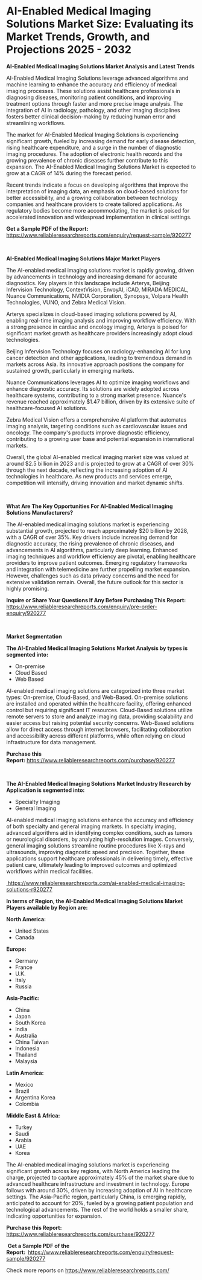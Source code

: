 <p><h1>AI-Enabled Medical Imaging Solutions Market Size: Evaluating its Market Trends, Growth, and Projections 2025 - 2032</h1></p><p><strong>AI-Enabled Medical Imaging Solutions Market Analysis and Latest Trends</strong></p>
<p><p>AI-Enabled Medical Imaging Solutions leverage advanced algorithms and machine learning to enhance the accuracy and efficiency of medical imaging processes. These solutions assist healthcare professionals in diagnosing diseases, monitoring patient conditions, and improving treatment options through faster and more precise image analysis. The integration of AI in radiology, pathology, and other imaging disciplines fosters better clinical decision-making by reducing human error and streamlining workflows.</p><p>The market for AI-Enabled Medical Imaging Solutions is experiencing significant growth, fueled by increasing demand for early disease detection, rising healthcare expenditure, and a surge in the number of diagnostic imaging procedures. The adoption of electronic health records and the growing prevalence of chronic diseases further contribute to this expansion. The AI-Enabled Medical Imaging Solutions Market is expected to grow at a CAGR of 14% during the forecast period. </p><p>Recent trends indicate a focus on developing algorithms that improve the interpretation of imaging data, an emphasis on cloud-based solutions for better accessibility, and a growing collaboration between technology companies and healthcare providers to create tailored applications. As regulatory bodies become more accommodating, the market is poised for accelerated innovation and widespread implementation in clinical settings.</p></p>
<p><strong>Get a Sample PDF of the Report:&nbsp;</strong> <a href="https://www.reliableresearchreports.com/enquiry/request-sample/920277?utm_campaign=3012&utm_medium=2&utm_source=Github&utm_content=ia&utm_term=11032025&utm_id=ai-enabled-medical-imaging-solutions">https://www.reliableresearchreports.com/enquiry/request-sample/920277</a></p>
<p>&nbsp;</p>
<p><strong>AI-Enabled Medical Imaging Solutions Major Market Players</strong></p>
<p><p>The AI-enabled medical imaging solutions market is rapidly growing, driven by advancements in technology and increasing demand for accurate diagnostics. Key players in this landscape include Arterys, Beijing Infervision Technology, ContextVision, EnvoyAI, iCAD, MIRADA MEDICAL, Nuance Communications, NVIDIA Corporation, Synopsys, Volpara Health Technologies, VUNO, and Zebra Medical Vision.</p><p>Arterys specializes in cloud-based imaging solutions powered by AI, enabling real-time imaging analysis and improving workflow efficiency. With a strong presence in cardiac and oncology imaging, Arterys is poised for significant market growth as healthcare providers increasingly adopt cloud technologies.</p><p>Beijing Infervision Technology focuses on radiology-enhancing AI for lung cancer detection and other applications, leading to tremendous demand in markets across Asia. Its innovative approach positions the company for sustained growth, particularly in emerging markets.</p><p>Nuance Communications leverages AI to optimize imaging workflows and enhance diagnostic accuracy. Its solutions are widely adopted across healthcare systems, contributing to a strong market presence. Nuance's revenue reached approximately $1.47 billion, driven by its extensive suite of healthcare-focused AI solutions.</p><p>Zebra Medical Vision offers a comprehensive AI platform that automates imaging analysis, targeting conditions such as cardiovascular issues and oncology. The company's products improve diagnostic efficiency, contributing to a growing user base and potential expansion in international markets.</p><p>Overall, the global AI-enabled medical imaging market size was valued at around $2.5 billion in 2023 and is projected to grow at a CAGR of over 30% through the next decade, reflecting the increasing adoption of AI technologies in healthcare. As new products and services emerge, competition will intensify, driving innovation and market dynamic shifts.</p></p>
<p>&nbsp;</p>
<p><strong>What Are The Key Opportunities For AI-Enabled Medical Imaging Solutions Manufacturers?</strong></p>
<p><p>The AI-enabled medical imaging solutions market is experiencing substantial growth, projected to reach approximately $20 billion by 2028, with a CAGR of over 35%. Key drivers include increasing demand for diagnostic accuracy, the rising prevalence of chronic diseases, and advancements in AI algorithms, particularly deep learning. Enhanced imaging techniques and workflow efficiency are pivotal, enabling healthcare providers to improve patient outcomes. Emerging regulatory frameworks and integration with telemedicine are further propelling market expansion. However, challenges such as data privacy concerns and the need for extensive validation remain. Overall, the future outlook for this sector is highly promising.</p></p>
<p><strong>Inquire or Share Your Questions If Any Before Purchasing This Report:</strong> <a href="https://www.reliableresearchreports.com/enquiry/pre-order-enquiry/920277?utm_campaign=3012&utm_medium=2&utm_source=Github&utm_content=ia&utm_term=11032025&utm_id=ai-enabled-medical-imaging-solutions">https://www.reliableresearchreports.com/enquiry/pre-order-enquiry/920277</a></p>
<p>&nbsp;</p>
<p><strong>Market Segmentation</strong></p>
<p><strong>The AI-Enabled Medical Imaging Solutions Market Analysis by types is segmented into:</strong></p>
<p><ul><li>On-premise</li><li>Cloud Based</li><li>Web Based</li></ul></p>
<p><p>AI-enabled medical imaging solutions are categorized into three market types: On-premise, Cloud-Based, and Web-Based. On-premise solutions are installed and operated within the healthcare facility, offering enhanced control but requiring significant IT resources. Cloud-Based solutions utilize remote servers to store and analyze imaging data, providing scalability and easier access but raising potential security concerns. Web-Based solutions allow for direct access through internet browsers, facilitating collaboration and accessibility across different platforms, while often relying on cloud infrastructure for data management.</p></p>
<p><strong>Purchase this Report:&nbsp;</strong><a href="https://www.reliableresearchreports.com/purchase/920277?utm_campaign=3012&utm_medium=2&utm_source=Github&utm_content=ia&utm_term=11032025&utm_id=ai-enabled-medical-imaging-solutions">https://www.reliableresearchreports.com/purchase/920277</a></p>
<p>&nbsp;</p>
<p><strong>The AI-Enabled Medical Imaging Solutions Market Industry Research by Application is segmented into:</strong></p>
<p><ul><li>Specialty Imaging</li><li>General Imaging</li></ul></p>
<p><p>AI-enabled medical imaging solutions enhance the accuracy and efficiency of both specialty and general imaging markets. In specialty imaging, advanced algorithms aid in identifying complex conditions, such as tumors or neurological disorders, by analyzing high-resolution images. Conversely, general imaging solutions streamline routine procedures like X-rays and ultrasounds, improving diagnostic speed and precision. Together, these applications support healthcare professionals in delivering timely, effective patient care, ultimately leading to improved outcomes and optimized workflows within medical facilities.</p></p>
<p><a href="https://www.reliableresearchreports.com/ai-enabled-medical-imaging-solutions-r920277?utm_campaign=3012&utm_medium=2&utm_source=Github&utm_content=ia&utm_term=11032025&utm_id=ai-enabled-medical-imaging-solutions">&nbsp;https://www.reliableresearchreports.com/ai-enabled-medical-imaging-solutions-r920277</a></p>
<p><strong>In terms of Region, the AI-Enabled Medical Imaging Solutions Market Players available by Region are:</strong></p>
<p>
    <p> <strong> North America: </strong>
        <ul>
            <li>United States</li>
            <li>Canada</li>
        </ul>
        </p> 
    <p> <strong> Europe: </strong>
        <ul>
            <li>Germany</li>
            <li>France</li>
            <li>U.K.</li>
            <li>Italy</li>
            <li>Russia</li>
        </ul>
        </p> 
    <p> <strong> Asia-Pacific: </strong>
        <ul>
            <li>China</li>
            <li>Japan</li>
            <li>South Korea</li>
            <li>India</li>
            <li>Australia</li>
            <li>China Taiwan</li>
            <li>Indonesia</li>
            <li>Thailand</li>
            <li>Malaysia</li>
        </ul>
        </p> 
    <p> <strong> Latin America: </strong>
        <ul>
            <li>Mexico</li>
            <li>Brazil</li>
            <li>Argentina Korea</li>
            <li>Colombia</li>
        </ul>
        </p> 
    <p> <strong> Middle East & Africa: </strong>
        <ul>
            <li>Turkey</li>
            <li>Saudi</li>
            <li>Arabia</li>
            <li>UAE</li>
            <li>Korea</li>
        </ul>
    </p>
    </p>
<p><p>The AI-enabled medical imaging solutions market is experiencing significant growth across key regions, with North America leading the charge, projected to capture approximately 45% of the market share due to advanced healthcare infrastructure and investment in technology. Europe follows with around 30%, driven by increasing adoption of AI in healthcare settings. The Asia-Pacific region, particularly China, is emerging rapidly, anticipated to account for 20%, fueled by a growing patient population and technological advancements. The rest of the world holds a smaller share, indicating opportunities for expansion.</p></p>
<p><strong>Purchase this Report: </strong><a href="https://www.reliableresearchreports.com/purchase/920277?utm_campaign=3012&utm_medium=2&utm_source=Github&utm_content=ia&utm_term=11032025&utm_id=ai-enabled-medical-imaging-solutions">https://www.reliableresearchreports.com/purchase/920277</a></p>
<p>&nbsp;<strong>Get a Sample PDF of the Report:&nbsp;&nbsp;</strong><a href="https://www.reliableresearchreports.com/enquiry/request-sample/920277?utm_campaign=3012&utm_medium=2&utm_source=Github&utm_content=ia&utm_term=11032025&utm_id=ai-enabled-medical-imaging-solutions">https://www.reliableresearchreports.com/enquiry/request-sample/920277</a></p>
<p><strong></strong></p>
<p>Check more reports on <a href="https://www.reliableresearchreports.com/?utm_campaign=3012&utm_medium=2&utm_source=Github&utm_content=ia&utm_term=11032025&utm_id=ai-enabled-medical-imaging-solutions">https://www.reliableresearchreports.com/</a></p>